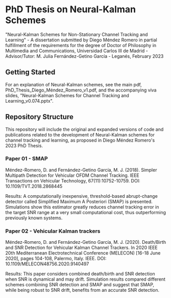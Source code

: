 # PhD Thesis on Neural-Kalman Schemes

"Neural-Kalman Schemes for Non-Stationary Channel Tracking and Learning" - A dissertation submitted by Diego Méndez Romero in partial fulfillment of the requirements for the degree of Doctor of Philosophy in Multimedia and Communications, Universidad Carlos III de Madrid - Advisor/Tutor: M. Julia Fernández-Getino García - Leganés, February 2023

## Getting Started

For an explanation of Neural-Kalman schemes, see the main pdf, PhD_Thesis_Diego_Méndez_Romero_v1.pdf, and the accompanying viva slides, "Neural-Kalman Schemes for Channel Tracking and Learning_v0.074.pptx".

## Repository Structure

This repository will include the original and expanded versions of code and publications related to the development of Neural-Kalman schemes for channel tracking and learning, as proposed in Diego Méndez Romero's 2023 PhD Thesis.

### Paper 01 - SMAP

Méndez-Romero, D. and Fernández-Getino García, M. J. (2018). Simpler Multipath Detection for Vehicular OFDM Channel Tracking. IEEE Transactions on Vehicular Technology,
67(11):10752-10759. DOI: 10.1109/TVT.2018.2868445

Results: A computationally inexpensive, threshold-based abrupt-change detector called Simplified Maximum A Posteriori (SMAP) is presented. Simulations show this estimator greatly reduces channel tracking error in the target SNR range at a very small computational cost, thus outperforming previously known systems.

### Paper 02 - Vehicular Kalman trackers

Méndez-Romero, D. and Fernández-Getino García, M. J. (2020). Death/Birth and SNR Detection for Vehicular Kalman Channel Trackers. In 2020 IEEE 20th Mediterranean Electrotechnical Conference (MELECON) [16-18 June 2020], pages 104-108, Palermo, Italy. IEEE. DOI: 10.1109/MELECON48756.2020.9140497

Results: This paper considers combined death/birth and SNR detection when SNR is dynamical and may drift. Simulation results compared different schemes combining SNR detection and SMAP and suggest that SMAP, while being robust to SNR drift, benefits from an accurate SNR detection.

